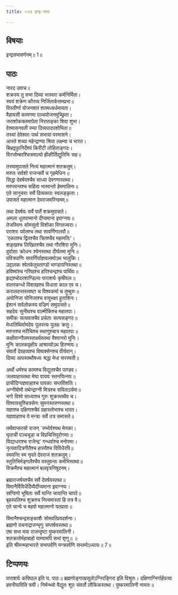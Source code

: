 ```yaml
---
title: ००७ इन्द्र-सभा

---
```

## विषयाः

इन्द्रसभावर्णनम्॥ 1॥

## पाठः

नारद उवाच॥  
शक्रस्य तु सभा दिव्या भास्वरा कर्मनिर्मिता।  
स्वयं शक्रेण कौरव्य निर्जितार्कसमप्रभा॥  
विस्तीर्णा योजनशतं शतमध्यर्धमायता।  
वैहायसी कामगमा पञ्चयोजनमुच्छ्रिता।  
जराशोकक्लमापेता निरातङ्का शिवा शुभा।  
वेश्मासनवती रम्या दिव्यपादपशोभिता॥  
तस्यां देवेश्वरः पार्थ सभायां परमासने।  
आस्ते शच्या महेन्द्राण्या श्रिया लक्ष्म्या च भारत।  
बिभ्रद्वपुरनिर्देश्यं किरीटी लोहिताङ्गदः।  
विरजोम्बरश्चित्रमाल्यो ह्रीकीर्तिद्युतिभिः सह॥  

तस्यामुपासते नित्यं महात्मानं शतक्रतुम्।  
मरुतः सर्वशो राजन्सर्वे च गृहमेधिनः॥  
सिद्धा देवर्षयश्चैव साध्या देवगणास्तथा।  
मरुत्त्वन्तश्च सहिता भास्वन्तो हेममालिनः॥  
एते सानुचराः सर्वे दिव्यरूपाः स्वलङ्कृताः।  
उपासते महात्मान देवराजमरिन्दमम्॥  

तथा देवर्षयः सर्वे पार्ते शक्रमुपासते।  
अमला धूतपाप्मानो दीप्यमाना इवाग्नयः॥  
तेजस्विनः सोमसुतो विशोका विगतज्वराः।  
पराशरः पर्वतश्च तथा सावर्णिगालवौ॥  
`एकतश्च द्वितश्चैव त्रितश्चैव महामतिः'।  
शङ्खश्च लिखितश्चैव तथा गौरशिरा मुनिः।  
दुर्वासाः क्रोधनः श्येनस्तथा दीर्घतमा मुनिः॥  
पवित्रपाणिः सावर्णिर्याज्ञवल्क्योऽथ भालुकिः।  
उद्दालकः श्वेतकेतुस्ताण्डो भाण्डायनिस्तथा॥  
हविष्मांश्च गरिष्ठश्च हरिश्चन्द्रश्च पार्थिवः॥  
हृद्यश्चोदरशाण्डिल्यः पाराशर्यः कृषीवलः॥  
वातस्कन्धो विशाखश्च विधाता काल एव च।  
करालदन्तस्त्वष्टा च विश्वकर्मा च तुम्बुरुः॥  
अयोनिजा योनिजाश्च वायुभक्षा हुताशिनः।  
ईशानं सर्वलोकस्य वज्रिणं समुपासते॥  
सहदेवः सुनीथश्च वाल्मीकिश्च महातपाः।  
समीकः सत्यवाक्चैव प्रचेताः सत्यसङ्गरः॥  
मेधातिथिर्वामदेवः पुलस्त्यः पुलहः क्रतुः।  
मरुत्तश्च मरीचिश्च स्थाणुश्चात्र महातपाः॥  
कक्षीवान्गौतमस्तार्क्ष्यस्तथा वैश्वानरो मुनिः।  
मुनिः कालकवृक्षीय आश्राव्योऽथ हिरण्मयः॥  
संवर्तो देवहव्यश्च विष्वक्सेनश्च वीर्यवान्।  
दिव्या आपस्तथौषध्यः श्रद्धा मेधा सरस्वती॥  

अर्थो धर्मश्च कामश्च विद्युतश्चैव पाण्डव।  
जलवाहास्तथा मेघा वायवः स्तनयित्नवः॥  
प्राचीदिग्यज्ञवाहाश्च पावकाः सप्तविंशतिः।  
अग्नीषोमौ तथेन्द्राग्नी मित्रश्च सविताऽर्यमा॥  
भगो विश्वे साध्याश्च गुरुः शुक्रस्तथैव च।  
विश्वावसुश्चित्रसेनः सुमनस्तरुणस्तथा॥  
यज्ञाश्च दक्षिणाश्चैवं ग्रहास्तोभाश्च भारत।  
यज्ञवाहाश्च ये मन्त्राः सर्वे तत्र समासते॥  

तथैवाप्सरसो राजन् `रम्भोर्वश्यथ मेनका।  
घृताची पञ्चचूडा च विप्रचित्तिपुरोगमाः॥  
विद्याधराश्च राजेन्द्र' गन्धर्वाश्च मनोरमाः।  
नृत्यवादित्रगीतैश्च हास्यैश्च विविधैरपि॥  
रमयन्ति स्म नृपते देवराजं शतक्रतुम्।  
स्तुतिभिर्मङ्गलैश्चैव वस्तुवन्तः कर्मभिस्तथा॥  
विक्रमैश्च महात्मानं बलवृत्रनिषूदनम्।  

ब्रह्मराजर्षयश्चैव सर्वे देवर्षयस्तथा॥  
विमानैर्विविधैर्दिव्यैर्दीप्यमाना इवाग्नयः।  
स्रग्विणो भूषिताः सर्वे यान्ति चायान्ति चापरे॥  
बृहस्पतिश्च शुक्रश्च नित्यमास्तां हि तत्र वै॥  
एते चान्ये च बहवो महात्मानो यतव्रताः॥  

विमानैश्चन्द्रसङ्काशैः सोमवत्प्रियदर्शनाः।  
ब्रह्मणो वचनाद्राजन्भृगुः सप्तर्षयस्तथा॥  
एषा सभा मया राजन्दृष्टा पुष्करमालिनी।  
शतक्रतोर्महाबाहो याम्यामपि सभां शृणु॥ ॥  
इति श्रीमन्महाभारते सभापर्वणि मन्त्रपर्वणि सप्तमोऽध्यायः॥ 7॥

## टिप्पणयः

 पाराशर्यः कपिष्ठल इति घ. पाठः॥ ब्रह्मणोङ्गात्प्रसूतोऽग्निरङ्गिरा इति विश्रुतः। दक्षिणाग्निर्गार्हपत्या हवनीयाविति त्रयी। निर्मन्थ्यो वैद्युतः शूरः संवर्तो लौकिकस्तथा। पुष्करमालिनी नामतः॥